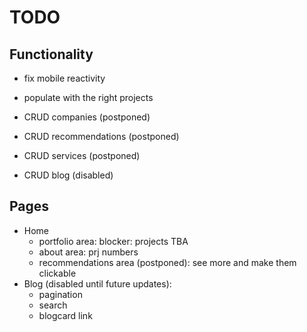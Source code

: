 # TODO

## Functionality

- fix mobile reactivity
- populate with the right projects

- CRUD companies (postponed)
- CRUD recommendations (postponed)
- CRUD services (postponed)
- CRUD blog (disabled)

## Pages

- Home
  - portfolio area: blocker: projects TBA
  - about area: prj numbers
  - recommendations area (postponed): see more and make them clickable
- Blog (disabled until future updates):
  - pagination
  - search
  - blogcard link
